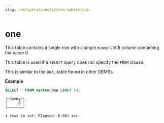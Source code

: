 ```yaml
---
slug: /en/operations/system-tables/one
---
```

# one

This table contains a single row with a single `dummy` UInt8 column containing the value 0.

This table is used if a `SELECT` query does not specify the `FROM` clause.

This is similar to the `DUAL` table found in other DBMSs.

**Example**

```sql
SELECT * FROM system.one LIMIT 10;
```

```response
┌─dummy─┐
│     0 │
└───────┘

1 rows in set. Elapsed: 0.001 sec.
```
